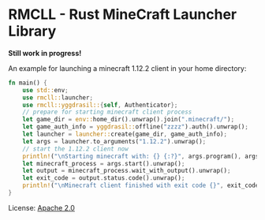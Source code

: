 # RMCLL - Rust MineCraft Launcher Library

**Still work in progress!**

An example for launching a minecraft 1.12.2 client in your home directory:

```rust
fn main() {
    use std::env;
    use rmcll::launcher;
    use rmcll::yggdrasil::{self, Authenticator};
    // prepare for starting minecraft client process
    let game_dir = env::home_dir().unwrap().join(".minecraft/");
    let game_auth_info = yggdrasil::offline("zzzz").auth().unwrap();
    let launcher = launcher::create(game_dir, game_auth_info);
    let args = launcher.to_arguments("1.12.2").unwrap();
    // start the 1.12.2 client now
    println!("\nStarting minecraft with: {} {:?}", args.program(), args.args());
    let minecraft_process = args.start().unwrap();
    let output = minecraft_process.wait_with_output().unwrap();
    let exit_code = output.status.code().unwrap();
    println!("\nMinecraft client finished with exit code {}", exit_code);
}
```

License: [Apache 2.0](LICENSE)
